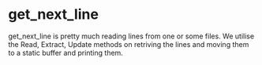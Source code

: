 # get_next_line
get_next_line is pretty much reading lines from one or some files. We utilise the Read, Extract, Update methods on retriving the lines and moving them to a static buffer and printing them.
